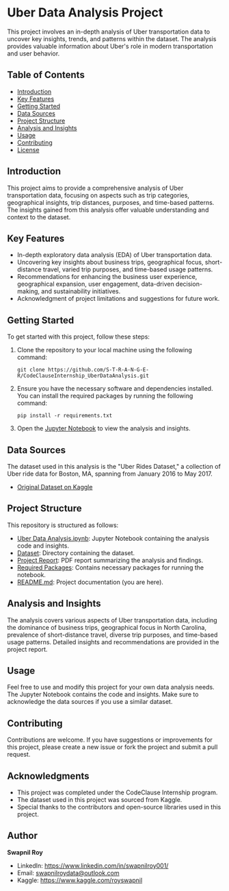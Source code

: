 
# Uber Data Analysis Project

This project involves an in-depth analysis of Uber transportation data to uncover key insights, trends, and patterns within the dataset. The analysis provides valuable information about Uber's role in modern transportation and user behavior.

## Table of Contents
- [Introduction](#introduction)
- [Key Features](#key-features)
- [Getting Started](#getting-started)
- [Data Sources](#data-sources)
- [Project Structure](#project-structure)
- [Analysis and Insights](#analysis-and-insights)
- [Usage](#usage)
- [Contributing](#contributing)
- [License](#license)

## Introduction

This project aims to provide a comprehensive analysis of Uber transportation data, focusing on aspects such as trip categories, geographical insights, trip distances, purposes, and time-based patterns. The insights gained from this analysis offer valuable understanding and context to the dataset.

## Key Features

- In-depth exploratory data analysis (EDA) of Uber transportation data.
- Uncovering key insights about business trips, geographical focus, short-distance travel, varied trip purposes, and time-based usage patterns.
- Recommendations for enhancing the business user experience, geographical expansion, user engagement, data-driven decision-making, and sustainability initiatives.
- Acknowledgment of project limitations and suggestions for future work.

## Getting Started

To get started with this project, follow these steps:

1. Clone the repository to your local machine using the following command:
   ```
   git clone https://github.com/S-T-R-A-N-G-E-R/CodeClauseInternship_UberDataAnalysis.git
   ```
2. Ensure you have the necessary software and dependencies installed. You can install the required packages by running the following command:
   ```
   pip install -r requirements.txt
   ```
3. Open the [Jupyter Notebook](/Uber%20Data%20Analysis.ipynb) to view the analysis and insights.

## Data Sources

The dataset used in this analysis is the "Uber Rides Dataset," a collection of Uber ride data for Boston, MA, spanning from January 2016 to May 2017.

- [Original Dataset on Kaggle](https://www.kaggle.com/datasets/yasserh/uber-and-lyft-dataset-boston-ma)

## Project Structure

This repository is structured as follows:

- [Uber Data Analysis.ipynb](/Uber%20Data%20Analysis.ipynb): Jupyter Notebook containing the analysis code and insights.
- [Dataset](/UberDataset.csv): Directory containing the dataset.
- [Project Report](/Uber_Data_Analysis_Report.pdf): PDF report summarizing the analysis and findings.
- [Required Packages](/requirements.txt): Contains necessary packages for running the notebook.
- [README.md](/README.md): Project documentation (you are here).



## Analysis and Insights

The analysis covers various aspects of Uber transportation data, including the dominance of business trips, geographical focus in North Carolina, prevalence of short-distance travel, diverse trip purposes, and time-based usage patterns. Detailed insights and recommendations are provided in the project report.

## Usage

Feel free to use and modify this project for your own data analysis needs. The Jupyter Notebook contains the code and insights. Make sure to acknowledge the data sources if you use a similar dataset.

## Contributing

Contributions are welcome. If you have suggestions or improvements for this project, please create a new issue or fork the project and submit a pull request.

## Acknowledgments

- This project was completed under the CodeClause Internship program.
- The dataset used in this project was sourced from Kaggle.
- Special thanks to the contributors and open-source libraries used in this project.

## Author

**Swapnil Roy**
- LinkedIn: https://www.linkedin.com/in/swapnilroy001/
- Email: swapnilroydata@outlook.com
- Kaggle: https://www.kaggle.com/royswapnil
